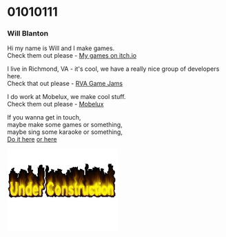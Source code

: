 # 01010111
### Will Blanton

Hi my name is Will and I make games.  
Check them out please - [My games on itch.io](01010111.itch.io)

I live in Richmond, VA - it's cool, we have a really nice group of developers here.  
Check that out please - [RVA Game Jams](https://www.facebook.com/groups/rvagamejams)

I do work at Mobelux, we make cool stuff.  
Check them out please - [Mobelux](mobelux.com)

If you wanna get in touch,  
maybe make some games or something,  
maybe sing some karaoke or something,  
[Do it here](https://twitter.com/x01010111) [or here](mailto:will@01010111.com)

![check back later maybe](images/fire-under-construction-animation.gif)